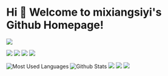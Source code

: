 # Hi 🎉 Welcome to mixiangsiyi's Github Homepage!

<img src="https://readme-typing-svg.herokuapp.com/?lines=Welcome,%20visitor!;Hello%20Github%20World!&font=Roboto" />

<p>
<img src="https://img.shields.io/static/v1?label=Program&message=Python&color=blue"/>
<a href="https://blog.csdn.net/mixiangsiyi"><img src="https://img.shields.io/static/v1?label=Blog&message=CSDN&color=red"/></a>
<a href="https://space.bilibili.com/1513364019"><img src="https://img.shields.io/static/v1?label=Video&message=Bilibili&color=cyan"/></a>
<img src="https://visitor-badge.glitch.me/badge?page_id=https://github.com/mixiangsiyi&right_color=red" />
</p>

![Most Used Languages](https://github-readme-stats.vercel.app/api/top-langs/?username=mixiangsiyi&theme=dark&layout=compact)
![Github Stats](https://github-readme-stats.vercel.app/api?username=mixiangsiyi&show_icons=true&theme=dark&count_private=true)
![](https://stats.justsong.cn/api/csdn?id=mixiangsiyi&theme=dark)
![](https://stats.justsong.cn/api/bilibili/?id=1513364019&theme=dark)
![](https://activity-graph.herokuapp.com/graph?username=mixiangsiyi&theme=github)
